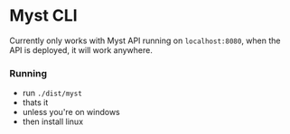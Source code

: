 # Myst CLI

Currently only works with Myst API running on `localhost:8080`, when the API is deployed, it will work anywhere. 

### Running
- run `./dist/myst`
- thats it
- unless you're on windows
- then install linux